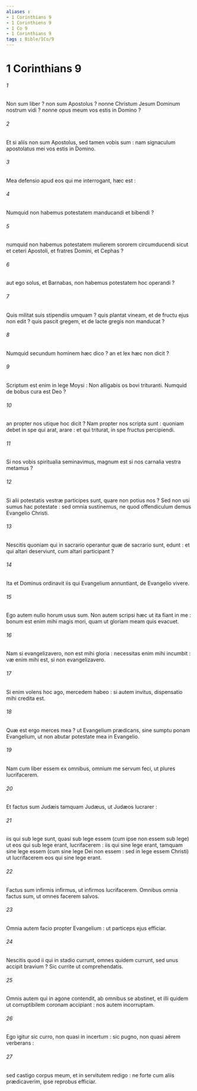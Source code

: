 ```yaml
---
aliases : 
- 1 Corinthians 9
- 1 Corinthiens 9
- 1 Co 9
- 1 Corinthians 9
tags : Bible/1Co/9
---
```


# 1 Corinthians 9

###### 1
Non sum liber ? non sum Apostolus ? nonne Christum Jesum Dominum nostrum vidi ? nonne opus meum vos estis in Domino ?
###### 2
Et si aliis non sum Apostolus, sed tamen vobis sum : nam signaculum apostolatus mei vos estis in Domino.
###### 3
Mea defensio apud eos qui me interrogant, hæc est :
###### 4
Numquid non habemus potestatem manducandi et bibendi ?
###### 5
numquid non habemus potestatem mulierem sororem circumducendi sicut et ceteri Apostoli, et fratres Domini, et Cephas ?
###### 6
aut ego solus, et Barnabas, non habemus potestatem hoc operandi ?
###### 7
Quis militat suis stipendiis umquam ? quis plantat vineam, et de fructu ejus non edit ? quis pascit gregem, et de lacte gregis non manducat ?
###### 8
Numquid secundum hominem hæc dico ? an et lex hæc non dicit ?
###### 9
Scriptum est enim in lege Moysi : Non alligabis os bovi trituranti. Numquid de bobus cura est Deo ?
###### 10
an propter nos utique hoc dicit ? Nam propter nos scripta sunt : quoniam debet in spe qui arat, arare : et qui triturat, in spe fructus percipiendi.
###### 11
Si nos vobis spiritualia seminavimus, magnum est si nos carnalia vestra metamus ?
###### 12
Si alii potestatis vestræ participes sunt, quare non potius nos ? Sed non usi sumus hac potestate : sed omnia sustinemus, ne quod offendiculum demus Evangelio Christi.
###### 13
Nescitis quoniam qui in sacrario operantur quæ de sacrario sunt, edunt : et qui altari deserviunt, cum altari participant ?
###### 14
Ita et Dominus ordinavit iis qui Evangelium annuntiant, de Evangelio vivere.
###### 15
Ego autem nullo horum usus sum. Non autem scripsi hæc ut ita fiant in me : bonum est enim mihi magis mori, quam ut gloriam meam quis evacuet.
###### 16
Nam si evangelizavero, non est mihi gloria : necessitas enim mihi incumbit : væ enim mihi est, si non evangelizavero.
###### 17
Si enim volens hoc ago, mercedem habeo : si autem invitus, dispensatio mihi credita est.
###### 18
Quæ est ergo merces mea ? ut Evangelium prædicans, sine sumptu ponam Evangelium, ut non abutar potestate mea in Evangelio.
###### 19
Nam cum liber essem ex omnibus, omnium me servum feci, ut plures lucrifacerem.
###### 20
Et factus sum Judæis tamquam Judæus, ut Judæos lucrarer :
###### 21
iis qui sub lege sunt, quasi sub lege essem (cum ipse non essem sub lege) ut eos qui sub lege erant, lucrifacerem : iis qui sine lege erant, tamquam sine lege essem (cum sine lege Dei non essem : sed in lege essem Christi) ut lucrifacerem eos qui sine lege erant.
###### 22
Factus sum infirmis infirmus, ut infirmos lucrifacerem. Omnibus omnia factus sum, ut omnes facerem salvos.
###### 23
Omnia autem facio propter Evangelium : ut particeps ejus efficiar.
###### 24
Nescitis quod ii qui in stadio currunt, omnes quidem currunt, sed unus accipit bravium ? Sic currite ut comprehendatis.
###### 25
Omnis autem qui in agone contendit, ab omnibus se abstinet, et illi quidem ut corruptibilem coronam accipiant : nos autem incorruptam.
###### 26
Ego igitur sic curro, non quasi in incertum : sic pugno, non quasi aërem verberans :
###### 27
sed castigo corpus meum, et in servitutem redigo : ne forte cum aliis prædicaverim, ipse reprobus efficiar.
